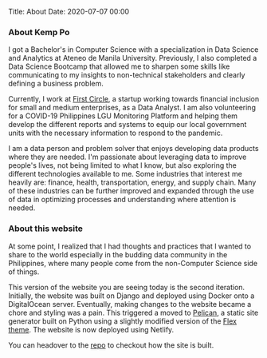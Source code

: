 Title: About
Date: 2020-07-07 00:00

### About Kemp Po
I got a Bachelor's in Computer Science with a specialization in Data Science and Analytics at Ateneo de Manila University. Previously, I also completed a Data Science Bootcamp that allowed me to sharpen some skills like communicating to my insights to non-technical stakeholders and clearly defining a business problem. 

Currently, I work at [First Circle](https://www.firstcircle.ph/), a startup working towards financial inclusion for small and medium enterprises, as a Data Analyst. I am also volunteering for a COVID-19 Philippines LGU Monitoring Platform and helping them develop the different reports and systems to equip our local government units with the necessary information to respond to the pandemic.

I am a data person and problem solver that enjoys developing data products where they are needed. I'm passionate about leveraging data to improve people's lives, not being limited to what I know, but also exploring the different technologies available to me. Some industries that interest me heavily are: finance, health, transportation, energy, and supply chain. Many of these industries can be further improved and expanded through the use of data in optimizing processes and understanding where attention is needed.

### About this website
At some point, I realized that I had thoughts and practices that I wanted to share to the world especially in the budding data community in the Philippines, where many people come from the non-Computer Science side of things. 

This version of the website you are seeing today is the second iteration. Initially, the website was built on Django and deployed using Docker onto a DigitalOcean server. Eventually, making changes to the website became a chore and styling was a pain. This triggered a moved to [Pelican](https://github.com/getpelican/pelican), a static site generator built on Python using a slightly modified version of the [Flex theme](https://github.com/alexandrevicenzi/Flex). The website is now deployed using Netlify.

You can headover to the [repo](https://github.com/kempspo/kempblog-v2) to checkout how the site is built.